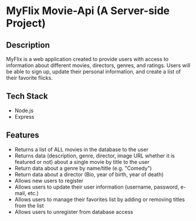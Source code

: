 # MyFlix Movie-Api (A Server-side Project)

## Description

MyFlix is a web application created to provide users with access to information about different movies, directors, genres, and ratings.  Users will be able to sign up, update their personal information, and create a list of their favorite flicks.

## Tech Stack
- Node.js
- Express

## Features
- Returns a list of ALL movies in the database to the user
- Returns data (description, genre, director, image URL whether it is featured or not) about a single movie by title to the user
- Return data about a genre by name/title (e.g. "Comedy")
- Return data about a director (Bio, year of birth, year of death)
- Allows new users to register
- Allows users to update their user information (username, password, e-mail, etc.)
- Allows users to manage their favorites list by adding or removing titles from the list
- Allows users to unregister from database access
